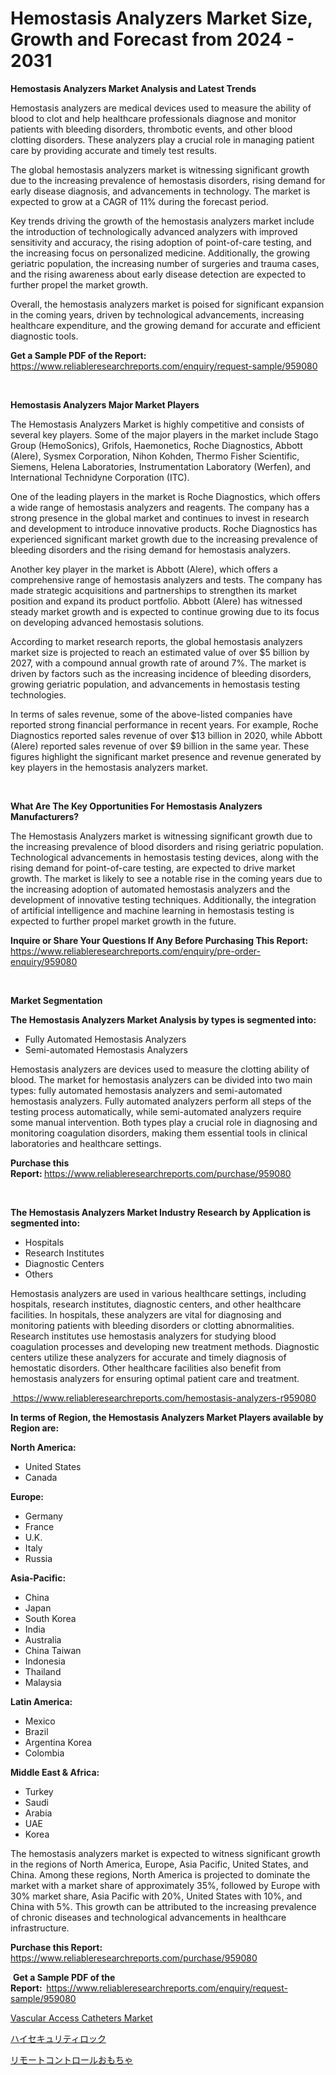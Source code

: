 <p><h1>Hemostasis Analyzers Market Size, Growth and Forecast from 2024 - 2031</h1></p><p><strong>Hemostasis Analyzers Market Analysis and Latest Trends</strong></p>
<p><p>Hemostasis analyzers are medical devices used to measure the ability of blood to clot and help healthcare professionals diagnose and monitor patients with bleeding disorders, thrombotic events, and other blood clotting disorders. These analyzers play a crucial role in managing patient care by providing accurate and timely test results.</p><p>The global hemostasis analyzers market is witnessing significant growth due to the increasing prevalence of hemostasis disorders, rising demand for early disease diagnosis, and advancements in technology. The market is expected to grow at a CAGR of 11% during the forecast period.</p><p>Key trends driving the growth of the hemostasis analyzers market include the introduction of technologically advanced analyzers with improved sensitivity and accuracy, the rising adoption of point-of-care testing, and the increasing focus on personalized medicine. Additionally, the growing geriatric population, the increasing number of surgeries and trauma cases, and the rising awareness about early disease detection are expected to further propel the market growth.</p><p>Overall, the hemostasis analyzers market is poised for significant expansion in the coming years, driven by technological advancements, increasing healthcare expenditure, and the growing demand for accurate and efficient diagnostic tools.</p></p>
<p><strong>Get a Sample PDF of the Report:&nbsp;</strong> <a href="https://www.reliableresearchreports.com/enquiry/request-sample/959080">https://www.reliableresearchreports.com/enquiry/request-sample/959080</a></p>
<p>&nbsp;</p>
<p><strong>Hemostasis Analyzers Major Market Players</strong></p>
<p><p>The Hemostasis Analyzers Market is highly competitive and consists of several key players. Some of the major players in the market include Stago Group (HemoSonics), Grifols, Haemonetics, Roche Diagnostics, Abbott (Alere), Sysmex Corporation, Nihon Kohden, Thermo Fisher Scientific, Siemens, Helena Laboratories, Instrumentation Laboratory (Werfen), and International Technidyne Corporation (ITC).</p><p>One of the leading players in the market is Roche Diagnostics, which offers a wide range of hemostasis analyzers and reagents. The company has a strong presence in the global market and continues to invest in research and development to introduce innovative products. Roche Diagnostics has experienced significant market growth due to the increasing prevalence of bleeding disorders and the rising demand for hemostasis analyzers.</p><p>Another key player in the market is Abbott (Alere), which offers a comprehensive range of hemostasis analyzers and tests. The company has made strategic acquisitions and partnerships to strengthen its market position and expand its product portfolio. Abbott (Alere) has witnessed steady market growth and is expected to continue growing due to its focus on developing advanced hemostasis solutions.</p><p>According to market research reports, the global hemostasis analyzers market size is projected to reach an estimated value of over $5 billion by 2027, with a compound annual growth rate of around 7%. The market is driven by factors such as the increasing incidence of bleeding disorders, growing geriatric population, and advancements in hemostasis testing technologies.</p><p>In terms of sales revenue, some of the above-listed companies have reported strong financial performance in recent years. For example, Roche Diagnostics reported sales revenue of over $13 billion in 2020, while Abbott (Alere) reported sales revenue of over $9 billion in the same year. These figures highlight the significant market presence and revenue generated by key players in the hemostasis analyzers market.</p></p>
<p>&nbsp;</p>
<p><strong>What Are The Key Opportunities For Hemostasis Analyzers Manufacturers?</strong></p>
<p><p>The Hemostasis Analyzers market is witnessing significant growth due to the increasing prevalence of blood disorders and rising geriatric population. Technological advancements in hemostasis testing devices, along with the rising demand for point-of-care testing, are expected to drive market growth. The market is likely to see a notable rise in the coming years due to the increasing adoption of automated hemostasis analyzers and the development of innovative testing techniques. Additionally, the integration of artificial intelligence and machine learning in hemostasis testing is expected to further propel market growth in the future.</p></p>
<p><strong>Inquire or Share Your Questions If Any Before Purchasing This Report:</strong> <a href="https://www.reliableresearchreports.com/enquiry/pre-order-enquiry/959080">https://www.reliableresearchreports.com/enquiry/pre-order-enquiry/959080</a></p>
<p>&nbsp;</p>
<p><strong>Market Segmentation</strong></p>
<p><strong>The Hemostasis Analyzers Market Analysis by types is segmented into:</strong></p>
<p><ul><li>Fully Automated Hemostasis Analyzers</li><li>Semi-automated Hemostasis Analyzers</li></ul></p>
<p><p>Hemostasis analyzers are devices used to measure the clotting ability of blood. The market for hemostasis analyzers can be divided into two main types: fully automated hemostasis analyzers and semi-automated hemostasis analyzers. Fully automated analyzers perform all steps of the testing process automatically, while semi-automated analyzers require some manual intervention. Both types play a crucial role in diagnosing and monitoring coagulation disorders, making them essential tools in clinical laboratories and healthcare settings.</p></p>
<p><strong>Purchase this Report:&nbsp;</strong><a href="https://www.reliableresearchreports.com/purchase/959080">https://www.reliableresearchreports.com/purchase/959080</a></p>
<p>&nbsp;</p>
<p><strong>The Hemostasis Analyzers Market Industry Research by Application is segmented into:</strong></p>
<p><ul><li>Hospitals</li><li>Research Institutes</li><li>Diagnostic Centers</li><li>Others</li></ul></p>
<p><p>Hemostasis analyzers are used in various healthcare settings, including hospitals, research institutes, diagnostic centers, and other healthcare facilities. In hospitals, these analyzers are vital for diagnosing and monitoring patients with bleeding disorders or clotting abnormalities. Research institutes use hemostasis analyzers for studying blood coagulation processes and developing new treatment methods. Diagnostic centers utilize these analyzers for accurate and timely diagnosis of hemostatic disorders. Other healthcare facilities also benefit from hemostasis analyzers for ensuring optimal patient care and treatment.</p></p>
<p><a href="https://www.reliableresearchreports.com/hemostasis-analyzers-r959080">&nbsp;https://www.reliableresearchreports.com/hemostasis-analyzers-r959080</a></p>
<p><strong>In terms of Region, the Hemostasis Analyzers Market Players available by Region are:</strong></p>
<p>
    <p> <strong> North America: </strong>
        <ul>
            <li>United States</li>
            <li>Canada</li>
        </ul>
        </p> 
    <p> <strong> Europe: </strong>
        <ul>
            <li>Germany</li>
            <li>France</li>
            <li>U.K.</li>
            <li>Italy</li>
            <li>Russia</li>
        </ul>
        </p> 
    <p> <strong> Asia-Pacific: </strong>
        <ul>
            <li>China</li>
            <li>Japan</li>
            <li>South Korea</li>
            <li>India</li>
            <li>Australia</li>
            <li>China Taiwan</li>
            <li>Indonesia</li>
            <li>Thailand</li>
            <li>Malaysia</li>
        </ul>
        </p> 
    <p> <strong> Latin America: </strong>
        <ul>
            <li>Mexico</li>
            <li>Brazil</li>
            <li>Argentina Korea</li>
            <li>Colombia</li>
        </ul>
        </p> 
    <p> <strong> Middle East & Africa: </strong>
        <ul>
            <li>Turkey</li>
            <li>Saudi</li>
            <li>Arabia</li>
            <li>UAE</li>
            <li>Korea</li>
        </ul>
    </p>
    </p>
<p><p>The hemostasis analyzers market is expected to witness significant growth in the regions of North America, Europe, Asia Pacific, United States, and China. Among these regions, North America is projected to dominate the market with a market share of approximately 35%, followed by Europe with 30% market share, Asia Pacific with 20%, United States with 10%, and China with 5%. This growth can be attributed to the increasing prevalence of chronic diseases and technological advancements in healthcare infrastructure.</p></p>
<p><strong>Purchase this Report: </strong><a href="https://www.reliableresearchreports.com/purchase/959080">https://www.reliableresearchreports.com/purchase/959080</a></p>
<p>&nbsp;<strong>Get a Sample PDF of the Report:&nbsp;&nbsp;</strong><a href="https://www.reliableresearchreports.com/enquiry/request-sample/959080">https://www.reliableresearchreports.com/enquiry/request-sample/959080</a></p>
<p><strong></strong></p>
<p><p><a href="https://github.com/ashman753/Market-Research-Report-List-1/blob/main/vascular-access-catheters-market.md">Vascular Access Catheters Market</a></p><p><a href="https://github.com/lily-u-genius/Market-Research-Report-List-1/blob/main/201692848375.md">ハイセキュリティロック</a></p><p><a href="https://github.com/DemarcusKuhlman/Market-Research-Report-List-1/blob/main/155354848376.md">リモートコントロールおもちゃ</a></p></p>